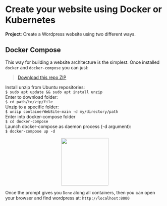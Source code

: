 # Create your website using Docker or Kubernetes

**Project**: Create a Wordpress website using two different ways.

## Docker Compose
This way for building a website architecture is the simplest.
Once installed `docker` and `docker-compose` you can just:<br>
> [Download this repo ZIP](https://github.com/Jacopo-vitale/containerWebSite/archive/refs/heads/main.zip) <br>

Install unzip from Ubuntu repositories:<br>
`$ sudo apt update && sudo apt install unzip`<br>
Enter to download folder: <br>
`$ cd path/to/zip/file`<br>
Unzip to a specific folder:<br>
`$ unzip containerWebSite-main -d my/directory/path`<br>
Enter into docker-compose folder<br>
`$ cd docker-compose`<br>
Launch docker-compose as daemon process (-d argument):<br>
`$ docker-compose up -d`<br>

<p align="center">
  <img width="150" src="https://user-images.githubusercontent.com/74437465/194286594-064a018a-31b0-4342-a6be-9051b4a2bb46.svg">
</p>

Once the prompt gives you `Done` along all containers, then you can open your browser and find wordpress at:
`http://localhost:8000`

